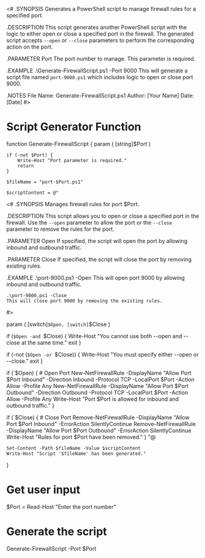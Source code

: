 <#
.SYNOPSIS
    Generates a PowerShell script to manage firewall rules for a specified port.

.DESCRIPTION
    This script generates another PowerShell script with the logic to either open or close a specified port in the firewall.
    The generated script accepts `--open` or `--close` parameters to perform the corresponding action on the port.

.PARAMETER Port
    The port number to manage. This parameter is required.

.EXAMPLE
    .\Generate-FirewallScript.ps1 -Port 9000
    This will generate a script file named `port-9000.ps1` which includes logic to open or close port 9000.

.NOTES
    File Name: Generate-FirewallScript.ps1
    Author: [Your Name]
    Date: [Date]
#>

# Script Generator Function
function Generate-FirewallScript {
    param (
        [string]$Port
    )

    if (-not $Port) {
        Write-Host "Port parameter is required."
        return
    }

    $fileName = "port-$Port.ps1"

    $scriptContent = @"
<#
.SYNOPSIS
    Manages firewall rules for port $Port.

.DESCRIPTION
    This script allows you to open or close a specified port in the firewall.
    Use the `--open` parameter to allow the port or the `--close` parameter to remove the rules for the port.

.PARAMETER Open
    If specified, the script will open the port by allowing inbound and outbound traffic.

.PARAMETER Close
    If specified, the script will close the port by removing existing rules.

.EXAMPLE
    .\port-9000.ps1 -Open
    This will open port 9000 by allowing inbound and outbound traffic.

    .\port-9000.ps1 -Close
    This will close port 9000 by removing the existing rules.
#>

param (
    [switch]`$Open,
    [switch]`$Close
)

if (`$Open -and `$Close) {
    Write-Host "You cannot use both --open and --close at the same time."
    exit
}

if (-not (`$Open -or `$Close)) {
    Write-Host "You must specify either --open or --close."
    exit
}

if (`$Open) {
    # Open Port
    New-NetFirewallRule -DisplayName "Allow Port $Port Inbound" -Direction Inbound -Protocol TCP -LocalPort $Port -Action Allow -Profile Any
    New-NetFirewallRule -DisplayName "Allow Port $Port Outbound" -Direction Outbound -Protocol TCP -LocalPort $Port -Action Allow -Profile Any
    Write-Host "Port $Port is allowed for inbound and outbound traffic."
}

if (`$Close) {
    # Close Port
    Remove-NetFirewallRule -DisplayName "Allow Port $Port Inbound" -ErrorAction SilentlyContinue
    Remove-NetFirewallRule -DisplayName "Allow Port $Port Outbound" -ErrorAction SilentlyContinue
    Write-Host "Rules for port $Port have been removed."
}
"@

    Set-Content -Path $fileName -Value $scriptContent
    Write-Host "Script '$fileName' has been generated."
}

# Get user input
$Port = Read-Host "Enter the port number"

# Generate the script
Generate-FirewallScript -Port $Port
